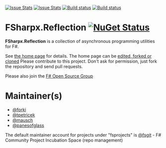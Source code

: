 [![Issue Stats](http://issuestats.com/github/fsprojects/FSharpx.Reflection/badge/issue)](http://issuestats.com/github/fsprojects/FSharpx.Reflection)
[![Issue Stats](http://issuestats.com/github/fsprojects/FSharpx.Reflection/badge/pr)](http://issuestats.com/github/fsprojects/FSharpx.Reflection)
[![Build status](https://ci.appveyor.com/api/projects/status/jv6nki3vm2s6bmj6?svg=true)](https://ci.appveyor.com/project/SteffenForkmann/fsharpx-async)
[![Build status](https://travis-ci.org/fsprojects/FSharpx.Reflection.svg?branch=master)](https://travis-ci.org/fsprojects/FSharpx.Reflection)

# FSharpx.Reflection [![NuGet Status](http://img.shields.io/nuget/v/FSharpx.Reflection.svg?style=flat)](https://www.nuget.org/packages/FSharpx.Reflection/)

**FSharpx.Reflection** is a collection of asynchronous programming utilities for F#. 

See [the home page](http://fsprojects.github.io/FSharpx.Reflection/) for details. The home page can be [edited, forked or cloned](https://github.com/fsprojects/FSharpx.Reflection/tree/gh-pages)
Please contribute to this project. Don't ask for permission, just fork the repository and send pull requests.

Please also join the [F# Open Source Group](http://fsharp.github.com)

# Maintainer(s)

- [@forki](https://github.com/forki)
- [@tpetricek](https://github.com/tpetricek)
- [@mausch](https://github.com/mausch)
- [@panesofglass](https://github.com/panesofglass)

The default maintainer account for projects under "fsprojects" is [@fsgit](https://github.com/fsgit) - F# Community Project Incubation Space (repo management)

